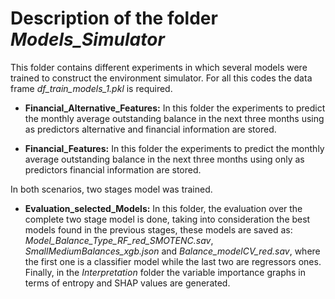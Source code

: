 # Description of the folder *Models_Simulator*

This folder contains different experiments in which several models were trained to construct the environment
simulator.  For all this codes the data frame *df_train_models_1.pkl* is required.

* **Financial_Alternative_Features:** In this folder the experiments to predict the monthly average outstanding 
balance in the next three months using as predictors alternative and financial information are stored.

* **Financial_Features:** In this folder the experiments to predict the monthly average outstanding 
balance in the next three months using only as predictors financial information are stored.

In both scenarios, two stages model was trained.

* **Evaluation_selected_Models:** In this folder, the evaluation over the complete two stage model is done, 
taking into consideration the best models found in the previous stages, these models are saved as: *Model_Balance_Type_RF_red_SMOTENC.sav*, *SmallMediumBalances_xgb.json* and *Balance_modelCV_red.sav*, where the first one is a classifier model while the last two are regressors ones. Finally, in the *Interpretation* folder the variable importance graphs in terms of entropy and SHAP values are generated.